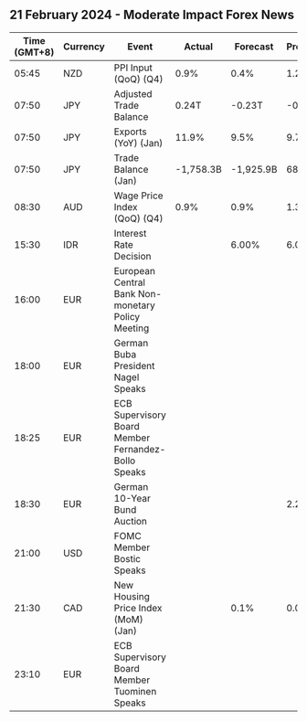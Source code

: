 ## 21 February 2024 - Moderate Impact Forex News

| Time (GMT+8) | Currency | Event | Actual | Forecast | Previous |
|------|----------|-------|--------|----------|----------|
| 05:45 | NZD | PPI Input (QoQ) (Q4) | 0.9% | 0.4% | 1.2% |
| 07:50 | JPY | Adjusted Trade Balance | 0.24T | -0.23T | -0.41T |
| 07:50 | JPY | Exports (YoY) (Jan) | 11.9% | 9.5% | 9.7% |
| 07:50 | JPY | Trade Balance (Jan) | -1,758.3B | -1,925.9B | 68.9B |
| 08:30 | AUD | Wage Price Index (QoQ) (Q4) | 0.9% | 0.9% | 1.3% |
| 15:30 | IDR | Interest Rate Decision |  | 6.00% | 6.00% |
| 16:00 | EUR | European Central Bank Non-monetary Policy Meeting |  |  |  |
| 18:00 | EUR | German Buba President Nagel Speaks |  |  |  |
| 18:25 | EUR | ECB Supervisory Board Member Fernandez-Bollo Speaks |  |  |  |
| 18:30 | EUR | German 10-Year Bund Auction |  |  | 2.230% |
| 21:00 | USD | FOMC Member Bostic Speaks |  |  |  |
| 21:30 | CAD | New Housing Price Index (MoM) (Jan) |  | 0.1% | 0.0% |
| 23:10 | EUR | ECB Supervisory Board Member Tuominen Speaks |  |  |  |
